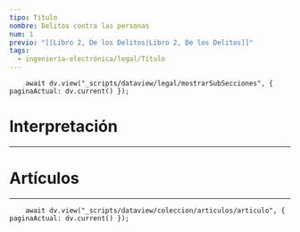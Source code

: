 ```yaml
---
tipo: Título
nombre: Delitos contra las personas
num: 1
previo: "[[Libro 2, De los Delitos|Libro 2, De los Delitos]]"
tags:
  - ingeniería-electrónica/legal/Título
---
```

```dataviewjs
	await dv.view("_scripts/dataview/legal/mostrarSubSecciones", { paginaActual: dv.current() });
```
# Interpretación
---


# Artículos
---
```dataviewjs
	await dv.view("_scripts/dataview/coleccion/articulos/articulo", { paginaActual: dv.current() });
```
